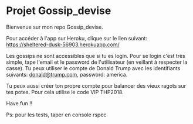 # Projet Gossip_devise

Bienvenue sur mon repo Gossip_devise.

Pour accéder à l'app sur Heroku, clique sur le lien suivant: https://sheltered-dusk-56903.herokuapp.com/

Les gossips ne sont accessibles que si tu es login. Pour se login c'est très simple, tape l'email et le password de l'utilisateur (en veillant à respecter la casse). Tu peux utiliser le compte de Donald Trump avec les identifiants suivants: donald@trump.com, password: america.

Tu peux aussi créer ton propre compte pour balancer des vieux ragots sur tes potes. Pour cela utilise le code VIP THP2018.

Have fun !!

Ps: pour les tests, taper en console rspec